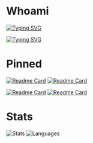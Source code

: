 # Whoami

[![Typing SVG](https://readme-typing-svg.herokuapp.com?font=Orbitron&weight=500&size=18&duration=3500&pause=10500&color=FFFFFF&background=FFFFFF00&multiline=true&width=435&height=32&lines=0xSickb0y)](https://git.io/typing-svg)

[![Typing SVG](https://readme-typing-svg.herokuapp.com?font=Orbitron&weight=500&size=14&duration=3500&color=FFFFFF&background=FFFFFF00&vCenter=true&width=435&height=30&lines=+;%E2%80%A2+Cyber+Security+Student;%E2%80%A2+Capture+the+Flag+player;%E2%80%A2+Aspiring+Red+Team+operator)](https://git.io/typing-svg)

# Pinned

[![Readme Card](https://github-readme-stats.vercel.app/api/pin/?username=0xSickb0y&repo=RsCodeDump&theme=github_dark)](https://github.com/0xSickb0y/RsCodeDump)
[![Readme Card](https://github-readme-stats.vercel.app/api/pin/?username=0xSickb0y&repo=windcorp&theme=github_dark&description_lines_count=2&card_width=700)](https://github.com/0xSickb0y/windcorp)

[![Readme Card](https://github-readme-stats.vercel.app/api/pin/?username=0xSickb0y&repo=SearchParty&theme=github_dark)](https://github.com/0xSickb0y/SearchParty)
[![Readme Card](https://github-readme-stats.vercel.app/api/pin/?username=0xSickb0y&repo=OffensiveToolkit&theme=github_dark)](https://github.com/0xSickb0y/OffensiveToolkit)


# Stats

![Stats](https://github-readme-stats.vercel.app/api?username=0xSickb0y&theme=github_dark&show_icons=true&hide_border=false&count_private=true&include_all_commits=true&text_bold=true) 
![Languages](https://github-readme-stats.vercel.app/api/top-langs/?username=0xSickb0y&theme=github_dark&langs_count=3&text_bold=true) 

